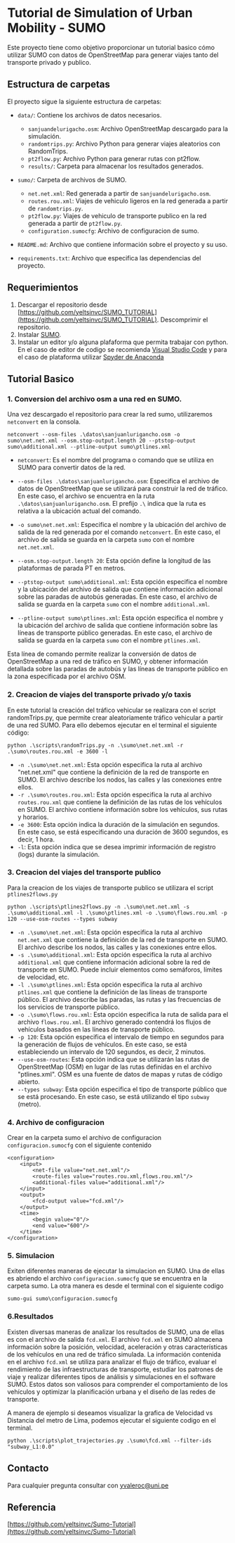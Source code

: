 # Tutorial de Simulation of Urban Mobility - SUMO

Este proyecto tiene como objetivo proporcionar un tutorial basico cómo utilizar SUMO con datos de OpenStreetMap para generar viajes tanto del transporte privado y publico.

## Estructura de carpetas

El proyecto sigue la siguiente estructura de carpetas:

- `data/`: Contiene los archivos de datos necesarios.
  - `sanjuandelurigacho.osm`: Archivo OpenStreetMap descargado para la simulación.
  - `randomtrips.py`: Archivo Python para generar viajes aleatorios con RandomTrips.
  - `pt2flow.py`: Archivo Python para generar rutas con pt2flow.
  - `results/`: Carpeta para almacenar los resultados generados.

- `sumo/`: Carpeta de archivos de SUMO.
  - `net.net.xml`: Red generada a partir de `sanjuandelurigacho.osm`.
  - `routes.rou.xml`: Viajes de vehiculo ligeros en la red generada a partir de `randomtrips.py`.
  - `pt2flow.py`: Viajes de vehiculo de transporte publico en la red generada a partir de `pt2flow.py`.
  - `configuration.sumocfg`: Archivo de configuracion de sumo.

- `README.md`: Archivo que contiene información sobre el proyecto y su uso.

- `requirements.txt`: Archivo que especifica las dependencias del proyecto.

## Requerimientos

1. Descargar el repositorio desde [https://github.com/yeltsinvc/SUMO_TUTORIAL](https://github.com/yeltsinvc/SUMO_TUTORIAL). Descomprimir el repositorio.
2. Instalar [SUMO](https://www.eclipse.org/sumo/).
3. Instalar un editor y/o alguna plafaforma que permita trabajar con python. En el caso de editor de codigo se recomienda [Visual Studio Code](https://code.visualstudio.com/updates/v1_78) y para el caso de plataforma utilizar [Spyder de Anaconda](https://www.anaconda.com/download)

## Tutorial Basico
### 1. Conversion del archivo osm a una red en SUMO.
Una vez descargado el repositorio para crear la red sumo, utilizaremos `netconvert` en la consola. 
```
netconvert --osm-files .\datos\sanjuanlurigancho.osm -o sumo\net.net.xml --osm.stop-output.length 20 --ptstop-output sumo\additional.xml --ptline-output sumo\ptlines.xml
```

- `netconvert`: Es el nombre del programa o comando que se utiliza en SUMO para convertir datos de la red.

- `--osm-files .\datos\sanjuanlurigancho.osm`: Especifica el archivo de datos de OpenStreetMap que se utilizará para construir la red de tráfico. En este caso, el archivo se encuentra en la ruta `.\datos\sanjuanlurigancho.osm`. El prefijo `.\` indica que la ruta es relativa a la ubicación actual del comando.

- `-o sumo\net.net.xml`: Especifica el nombre y la ubicación del archivo de salida de la red generada por el comando `netconvert`. En este caso, el archivo de salida se guarda en la carpeta `sumo` con el nombre `net.net.xml`.

- `--osm.stop-output.length 20`: Esta opción define la longitud de las plataformas de parada PT en metros.

- `--ptstop-output sumo\additional.xml`: Esta opción especifica el nombre y la ubicación del archivo de salida que contiene información adicional sobre las paradas de autobús generadas. En este caso, el archivo de salida se guarda en la carpeta `sumo` con el nombre `additional.xml`.

- `--ptline-output sumo\ptlines.xml`: Esta opción especifica el nombre y la ubicación del archivo de salida que contiene información sobre las líneas de transporte público generadas. En este caso, el archivo de salida se guarda en la carpeta `sumo` con el nombre `ptlines.xml`.

Esta línea de comando permite realizar la conversión de datos de OpenStreetMap a una red de tráfico en SUMO, y obtener información detallada sobre las paradas de autobús y las líneas de transporte público en la zona especificada por el archivo OSM.



### 2. Creacion de viajes del transporte privado y/o taxis
En este tutorial la creación del tráfico vehicular se realizara con el script randomTrips.py, que permite crear aleatoriamente tráfico vehicular a partir de una red SUMO. Para ello debemos ejecutar en el terminal el siguiente código:
```
python .\scripts\randomTrips.py -n .\sumo\net.net.xml -r .\sumo\routes.rou.xml -e 3600 -l
```

- `-n .\sumo\net.net.xml`: Esta opción especifica la ruta al archivo "net.net.xml" que contiene la definición de la red de transporte en SUMO. El archivo describe los nodos, las calles y las conexiones entre ellos.
- `-r .\sumo\routes.rou.xml`: Esta opción especifica la ruta al archivo `routes.rou.xml` que contiene la definición de las rutas de los vehículos en SUMO. El archivo contiene información sobre los vehículos, sus rutas y horarios.
- `-e 3600`: Esta opción indica la duración de la simulación en segundos. En este caso, se está especificando una duración de 3600 segundos, es decir, 1 hora.
- `-l`: Esta opción indica que se desea imprimir información de registro (logs) durante la simulación.


### 3. Creacion del viajes del transporte publico
Para la creacion de los viajes de transporte publico se utilizara el script `ptlines2flows.py`
```
python .\scripts\ptlines2flows.py -n .\sumo\net.net.xml -s .\sumo\additional.xml -l .\sumo\ptlines.xml -o .\sumo\flows.rou.xml -p 120 --use-osm-routes --types subway
```

- `-n .\sumo\net.net.xml`: Esta opción especifica la ruta al archivo `net.net.xml` que contiene la definición de la red de transporte en SUMO. El archivo describe los nodos, las calles y las conexiones entre ellos.
- `-s .\sumo\additional.xml`: Esta opción especifica la ruta al archivo `additional.xml` que contiene información adicional sobre la red de transporte en SUMO. Puede incluir elementos como semáforos, límites de velocidad, etc.
- `-l .\sumo\ptlines.xml`: Esta opción especifica la ruta al archivo `ptlines.xml` que contiene la definición de las líneas de transporte público. El archivo describe las paradas, las rutas y las frecuencias de los servicios de transporte público.
- `-o .\sumo\flows.rou.xml`: Esta opción especifica la ruta de salida para el archivo `flows.rou.xml`. El archivo generado contendrá los flujos de vehículos basados en las líneas de transporte público.
- `-p 120`: Esta opción especifica el intervalo de tiempo en segundos para la generación de flujos de vehículos. En este caso, se está estableciendo un intervalo de 120 segundos, es decir, 2 minutos.
- `--use-osm-routes`: Esta opción indica que se utilizarán las rutas de OpenStreetMap (OSM) en lugar de las rutas definidas en el archivo "ptlines.xml". OSM es una fuente de datos de mapas y rutas de código abierto.
- `--types subway`: Esta opción especifica el tipo de transporte público que se está procesando. En este caso, se está utilizando el tipo `subway` (metro).

### 4. Archivo de configuracion
Crear en la carpeta sumo el archivo de configuracion `configuracion.sumocfg` con el siguiente contenido
```
<configuration>
    <input>
        <net-file value="net.net.xml"/>
        <route-files value="routes.rou.xml,flows.rou.xml"/>
        <additional-files value="additional.xml"/>
    </input>
    <output>
        <fcd-output value="fcd.xml"/>
    </output>
    <time>
        <begin value="0"/>
        <end value="600"/>
    </time>
</configuration>
```

### 5. Simulacion
Exiten diferentes maneras de ejecutar la simulacion en SUMO. Una de ellas es abriendo el archivo `configuracion.sumocfg` que se encuentra en la carpeta sumo. La otra manera es desde el terminal con el siguiente codigo 
```
sumo-gui sumo\configuracion.sumocfg
```

### 6.Resultados
Existen diversas maneras de analizar los resultados de SUMO, una de ellas es con el archivo de salida `fcd.xml`. El archivo `fcd.xml` en SUMO almacena información sobre la posición, velocidad, aceleración y otras características de los vehículos en una red de tráfico simulada. La información contenida en el archivo `fcd.xml` se utiliza para analizar el flujo de tráfico, evaluar el rendimiento de las infraestructuras de transporte, estudiar los patrones de viaje y realizar diferentes tipos de análisis y simulaciones en el software SUMO. Estos datos son valiosos para comprender el comportamiento de los vehículos y optimizar la planificación urbana y el diseño de las redes de transporte.

A manera de ejemplo si deseamos visualizar la grafica de Velocidad vs Distancia del metro de Lima, podemos ejecutar el siguiente codigo en el terminal.

```
python .\scripts\plot_trajectories.py .\sumo\fcd.xml --filter-ids "subway_L1:0.0"
```

## Contacto

Para cualquier pregunta consultar con yvaleroc@uni.pe

## Referencia
[https://github.com/yeltsinvc/Sumo-Tutorial](https://github.com/yeltsinvc/Sumo-Tutorial) 